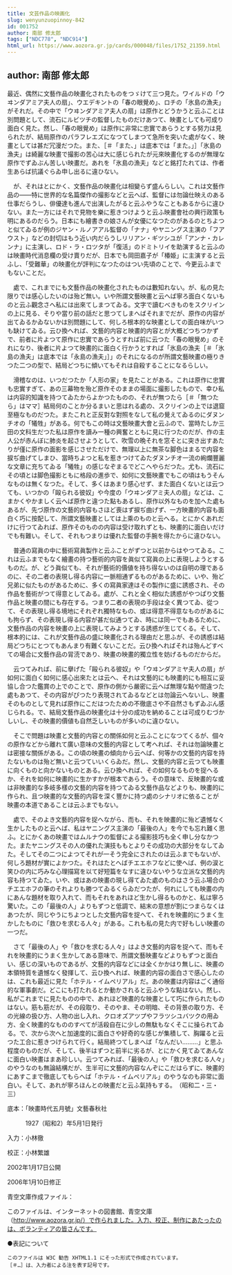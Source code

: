 ```yaml
---
title: 文芸作品の映画化
slug: wenyunzuopinnoy-842
id: 001752
author: 南部 修太郎
tags: ["NDC778", "NDC914"]
html_url: https://www.aozora.gr.jp/cards/000048/files/1752_21359.html
---
```


## author: 南部 修太郎

最近、偶然に文藝作品の映畫化されたものをつゞけて三つ見た。ワイルドの「ウヰンダアミア夫人の扇」、ウエデキントの「春の眼覺め」、ロチの「氷島の漁夫」がそれだ。その中で「ウヰンダアミア夫人の扇」は原作とどうかうと云ふことは別問題として、流石にルビツチの監督したものだけあつて、映畫としても可成り面白く見た。然し、「春の眼覺め」は原作に非常に忠實であらうとする努力は見られたが、結局原作のパラフレエズになつてしまつて急所を突いた處がなく、映畫としては甚だ冗漫だつた。また、［＃「また、」は底本では「また。」］「氷島の漁夫」は綺麗な映畫で撮影の苦心は大に感じられたが元來映畫化するのが無理な原作でずゐぶん苦しい映畫だ。あれを「氷島の漁夫」などと銘打たれては、作者生あらば抗議ぐらゐ申し出るに違ひない。

　が、それはとにかく、文藝作品の映畫化は相變らず盛んらしい。これは文藝作品の――特に世界的な名篇傑作の撮影などと云へば、監督には勿論仕映えのある仕事だらうし、俳優達も進んで出演したがると云ふやうなこともあるからに違ひない。また一方にはそれで見物を樂に惹きつけようと云ふ映畫會社の興行政策も明にあるのだらう。日本にも繪書きの娘さんが女優になつたのがあるのとちよつと似てゐるが例のジヤン・ルノアアル監督の「ナナ」やヤニングス主演の「フアウスト」などの封切はもう近い内だらうしリリアン・ギツシユが「アンナ・カレンナ」に主演し、ロド・ラ・ロツタが「復活」のドミトリイを助演すると云ふのは映畫時代消息欄の受け賣りだが、日本でも岡田嘉子が「椿姫」に主演すると云ふし、「受難華」の映畫化が評判になつたのはつい先頃のことで、今更云ふまでもないことだ。

　處で、これまでにも文藝作品の映畫化されたものは數知れない。が、私の見た限りでは感心したいのは殆ど無い。いや所謂文藝映畫と云へば寧ろ面白くないものと云ふ觀念さへ私には出來てしまつてゐる。文字で讀むべきものをスクリインの上に見る、そりや當り前の話だと思つてしまへばそれまでだが、原作の内容が出てゐるかゐないかは別問題にして、何しろ根本的な映畫としての面白味がいつも缺けてゐる。云ひ換へれば、文藝的内容と映畫的内容とが大概どつちつかずで、前者に片よつて原作に忠實であらうとすれば前に云つた「春の眼覺め」のそれになり、後者に片よつて映畫的に面白く行かうとすれば「氷島の漁夫［＃「氷島の漁夫」は底本では「永島の漁夫」］」のそれになるのが所謂文藝映畫の極りきつた二つの型で、結局どつちに傾いてもそれは自殺することになるらしい。

　滑稽なのは、いつだつたか「人形の家」を見たことがある。これは原作に忠實も忠實すぎて、あの三幕物を殆ど原作そのままの場面に撮影したもので、幸ひ私は内容的知識を持つてゐたからよかつたものの、それが無つたら［＃「無つたら」はママ］結局何のことか分るまいと思はれる處の、スクリインの上では退窟至極なものだつた。またこれと正反對な對照をなして私の覺えてゐるのにダヌンチオの「犧牲」がある。何でもこの時は文藝映畫大會と云ふので、當時たしか三田の文科生だつた私は原作を讀み一種の興奮とともに見に行つたのだが、作の主人公が赤んぼに肺炎を起させようとして、吹雪の晩それを窓そとに突き出すあたりが僅に原作の面影を感じさせただけで、無理以上に無茶な脚色はまるで内容を捩ぢ曲げてしまひ、當時ちよつと私を惹きつけてゐたダヌンチオ一流の絢爛豐麗な文章に充ちてゐる「犧牲」の感じなぞまるでどこへやらだつた。尤も、流石にその頃とは脚色撮影ともに格段の進歩で、如何に文藝映畫でもこの頃はもうそんなものは無くなつた。そして、多くはあまり感心せず、また面白くないとは云つても、いつかの「毆られる彼奴」や今度の「ウヰンダアミ夫人の扇」などは、こまかくやかましく云へば原作と違つた點もあるし、原作以外なものを加へた處もあるが、先づ原作の文藝的内容もさほど喪はず捩ぢ曲げず、一方映畫的内容も面白く巧に按配して、所謂文藝映畫としては上乘のものと云へる。とにかくあれだけに行つてゐれば、原作そのものの内容は受け取れずとも、映畫的に面白いだけでも有難い。そして、それもつまりは優れた監督の手腕を得たからに違ひない。

　普通の寫眞の中に藝術寫眞製作と云ふことがずつと以前からはやつてゐる。これは云ふまでもなく繪畫の持つ藝術的内容を眞似て寫眞の上に表現しようとするものだ。が、どう眞似ても、それが藝術的價値を持ち得ないのは自明の理であるのに、その二者の表現し得る内容に一脈相通ずるものがあるために、いや、殆ど兄弟に似たものがあるために、多くの寫眞家達はその製作に盛に誘惑され、その作品を藝術がつて得意としてゐる。處が、これと全く相似た誘惑がやつぱり文藝作品と映畫の間にも存在する。つまり二者の表現の手段は全く異つてゐ、從つて、その表現し得る境地にそれぞれ獨特なもの、或は得意不得意なものがあるにも拘らず、その表現し得る内容が甚だ似通つてゐ、時には同一でもあるために、文藝作品の内容を映畫の上に表現してみようとする誘惑が生じてくる。そして、根本的には、これが文藝作品の盛に映畫化される理由だと思ふが、その誘惑は結局どつちにとつてもあんまり有難くないことだ。云ひ換へればそれは殆んどすべての場合に文藝作品の冐涜であり、映畫の映畫的獨立性を妨げるものだからだ。

　云つてみれば、前に擧げた「毆られる彼奴」や「ウヰンダアミヤ夫人の扇」が如何に面白く如何に感心出來たとは云へ、それは文藝的にも映畫的にも相互に妥協し合つた鑑賞の上でのことで、原作の側から嚴密に云へば無理な點や間違つた處もあつて、その内容がぴつたり表現されてゐるなどとは勿論云へないし、映畫そのものとして見れば原作にこだはつたための不徹底さや不自然さもずゐぶん感じられる。で、結局文藝作品の映畫化は十分の成功を納めることは可成りむづかしいし、その映畫的價値も自然乏しいものが多いのに違ひない。

　そこで問題は映畫と文藝的内容との關係如何と云ふことになつてくるが、個々の原作などから離れて廣い意味の文藝的内容として考へれば、それは勿論映畫とは密接な關係がある。この頃の映畫の傾向から云へば、何等かの文藝的内容を持たないものは殆ど無いと云つていいくらゐだ。然し、文藝的内容と云つても映畫に向くものと向かないものとある。云ひ換へれば、その如何なるものを捉へるか、それを如何に映畫的に生かすかが根本であらう。その意味で、反映畫的な或は非映畫的な多岐多樣の文藝的内容を持つてゐる文藝作品などよりも、映畫的に作られ、且つ映畫的な文藝的内容を深く豐かに持つ處のシナリオに依ることが映畫の本道であることは云ふまでもない。

　處で、そのよき文藝的内容を捉へながら、而も、それを映畫的に殆ど遺憾なく生かしたものと云へば、私はヤニングス主演の「最後の人」を今でも忘れ難く思ふ。とにかくあの映畫ではムルナウの監督による撮影技巧も全く申し分なかつた。またヤニングスその人の優れた演技ももとよりその成功の大部分をなしてゐた。そしてその二つによつてそれが一そう完全にされたのは云ふまでもないが、何しろ題材が實によかつた。それはたとへばチエエホフなどに使へば、例の涙と笑ひの内に巧みな心理描寫を以て好短篇をなすに違ひないやうな立派な文藝的内容も持つてゐた。いや、或はあの映畫の現し得てゐた處のものはさう云ふ場合のチエエホフの筆のそれよりも勝つてゐるくらゐだつたが、何れにしても映畫の内にあんな題材を取り入れて、而もそれをあれほど生かし得るものかと、私は寧ろ驚いた。この「最後の人」よりもずつと低調で、結末の意想が割につまらなくはあつたが、同じやうにちよつとした文藝内容を捉へて、それを映畫的にうまく生かしたものに「救ひを求むる人々」がある。これも私の見た内で好もしい映畫の一つだ。

　さて「最後の人」や「救ひを求むる人々」はよき文藝的内容を捉へて、而もそれを映畫的にうまく生かしてある意味で、所謂文藝映畫などよりもずつと面白い、感じの深いものであるが、文藝的内容などには全くかかはり無しに、映畫の本領特質を遺憾なく發揮して、云ひ換へれば、映畫的内容の面白さで感心したのは、これも最近に見た「ホテル・イムペリアル」だ。あの映畫は内容はごく通俗的な軍事劇だ。どこにも打たれるとか動かされると云ふやうな點はない。然し、私がこれまでに見たものの中で、あれほど映畫的な映畫として巧に作られたものはない。筋も筋だが、その段取り、そのやま、その明暗、その背景の取り方、その光線の扱ひ方、人物の出し入れ、クロオズアツプやフラツシユバツクの用ゐ方、全く映畫的なもののすべてが活殺自在に少しの無駄もなくそこに操られてゐる。で、次から次へと加速度的に面白さや好奇的な感じが集積して、胸躍ると云つた工合に惹きつけられて行く。結局終つてしまへば「なんだい………」と思ふ程度のものだが、そして、後半はずつと前半に劣るが、とにかく見てゐてあんなに面白い映畫はまあ珍しい。云つてみれば、「最後の人」や「救ひを求むる人々」のやうなのも無論結構だが、生半可に文藝的内容なんぞにこだはらずに、映畫的にあすこまで徹底してもらへば「ホテル・イムペリアル」のやうなのも非常に面白い。そして、あれが寧ろほんとの映畫だと云ふ氣持もする。　（昭和二・三・三）













底本：「映畫時代五月號」文藝春秋社


　　　1927（昭和2）年5月1日発行

入力：小林徹

校正：小林繁雄

2002年1月17日公開

2006年1月10日修正

青空文庫作成ファイル：

このファイルは、インターネットの図書館、青空文庫（http://www.aozora.gr.jp/）で作られました。入力、校正、制作にあたったのは、ボランティアの皆さんです。









●表記について


	このファイルは W3C 勧告 XHTML1.1 にそった形式で作成されています。
	［＃…］は、入力者による注を表す記号です。